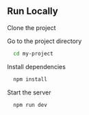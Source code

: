 ## Run Locally

Clone the project

Go to the project directory

```bash
  cd my-project
```

Install dependencies

```bash
  npm install
```

Start the server

```bash
  npm run dev
```

